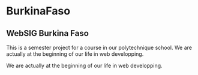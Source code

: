 # BurkinaFaso
## WebSIG Burkina Faso

This is a semester project for a course in our polytechnique school.
We are actually at the beginning of our life in web developping.

We are actually at the beginning of our life in web developping.
